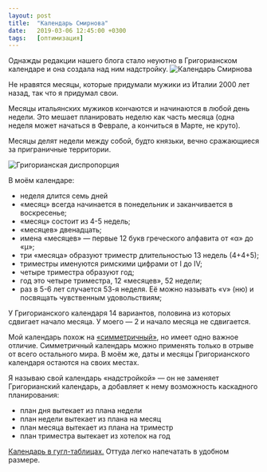 ```yaml
---
layout: post
title:  "Календарь Смирнова"
date:   2019-03-06 12:45:00 +0300
tags:	[оптимизация]
---
```

Однажды редакции нашего блога стало неуютно в Григорианском календаре и она создала над ним надстройку. 
![Календарь Смирнова]({{site.url}}/assets/smirnov_calendar/Smirnov_calendar.jpg)

Не нравятся месяцы, которые придумали мужики из Италии 2000 лет назад, так что я придумал свои. 

Месяцы итальянских мужиков кончаются и начинаются в любой день недели. Это мешает планировать неделю как часть месяца (одна неделя может начаться в Феврале, а кончиться в Марте, не круто). 

Месяцы делят недели между собой, будто князьки, вечно сражающиеся за приграничные территории.

![Григорианская диспропорция]({{site.url}}/assets/smirnov_calendar/grigorian_disproportion.jpg)

В моём календаре: 
- неделя длится семь дней 
- «месяц» всегда начинается в понедельник и заканчивается в воскресенье; 
- «месяц» состоит из 4-5 недель; 
- «месяцев» двенадцать; 
- имена «месяцев» — первые 12 букв греческого алфавита от «α» до «μ»; 
- три «месяца» образуют триместр длительностью 13 недель (4+4+5); 
- триместры именуются римскими цифрами от I до IV;
- четыре триместра образуют год; 
- год это четыре триместра, 12 «месяцев», 52 недели; 
- раз в 5-6 лет случается 53-я неделя. Её можно называть «ν» (ню) и посвящать чувственным удовольствиям; 

У Григорианского календаря 14 вариантов, половина из которых сдвигает начало месяца. У моего — 2 и начало месяца не сдвигается. 

Мой календарь похож на [«симметричный»](https://ru.wikipedia.org/wiki/Symmetry454), но имеет одно важное отличие. Симметричный календарь можно применять только в отрыве от всего остального мира. В моём же, даты и месяцы Григорианского календаря остаются на своих местах. 

Я называю свой календарь «надстройкой» — он не заменяет Григорианский календарь, а добавляет к нему возможность каскадного планирования: 
- план дня вытекает из плана недели 
- план недели вытекает из плана на месяц 
- план месяца вытекает из плана на триместр 
- план триместра вытекает из хотелок на год 

[Календарь в гугл-таблицах.](https://docs.google.com/spreadsheets/d/11gOK4RBuZp3FPGfWZ4UTzaQhjFFWxYBHofYD5qg8kpQ/edit?usp=sharing) 
Оттуда легко напечатать в удобном размере. 